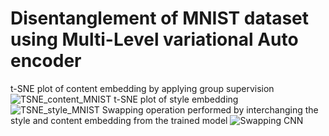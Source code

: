 # Disentanglement of MNIST dataset using Multi-Level variational Auto encoder  

t-SNE plot of content embedding by applying group supervision
![TSNE_content_MNIST](https://user-images.githubusercontent.com/57464195/167592673-d85969d7-e241-4ae4-952e-0e88967413a0.png)
t-SNE plot of style embedding
![TSNE_style_MNIST](https://user-images.githubusercontent.com/57464195/167592697-6454a21d-9315-48b4-8452-ce6faeb16d78.png)
Swapping operation performed by interchanging the style and content embedding from the trained model
![Swapping CNN](https://user-images.githubusercontent.com/57464195/167592712-47256e75-4527-4b13-9b7a-a056dd1fb420.png)
